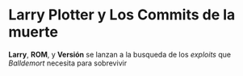 # Larry Plotter y Los Commits de la muerte

**Larry**, **ROM**, y **Versión** se lanzan a la busqueda de los *exploits*
que *Balldemort* necesita para sobrevivir
